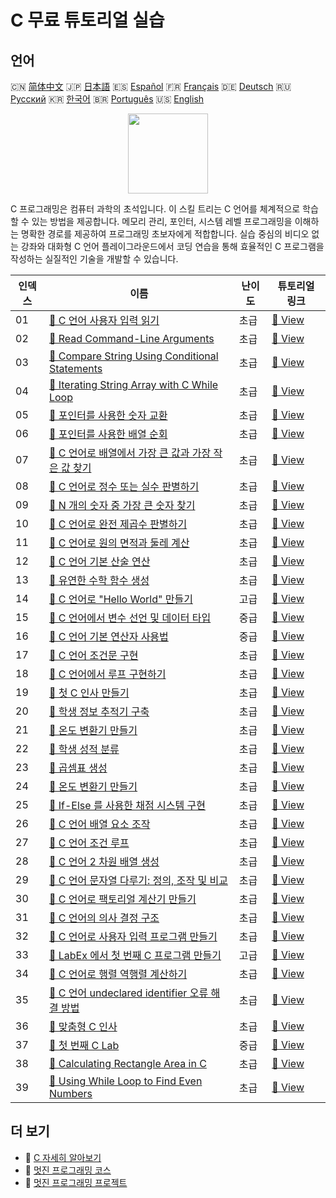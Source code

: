 # C 무료 튜토리얼 실습

## 언어

🇨🇳 [简体中文](README_zh.md) 🇯🇵 [日本語](README_ja.md) 🇪🇸 [Español](README_es.md) 🇫🇷 [Français](README_fr.md) 🇩🇪 [Deutsch](README_de.md) 🇷🇺 [Русский](README_ru.md) 🇰🇷 [한국어](README_ko.md) 🇧🇷 [Português](README_pt.md) 🇺🇸 [English](README.md) 

<div align="center">
<img width="128px" src="https://file.labex.io/path/GAbMWgBPUOxV.png">
</div>

C 프로그래밍은 컴퓨터 과학의 초석입니다. 이 스킬 트리는 C 언어를 체계적으로 학습할 수 있는 방법을 제공합니다. 메모리 관리, 포인터, 시스템 레벨 프로그래밍을 이해하는 명확한 경로를 제공하여 프로그래밍 초보자에게 적합합니다. 실습 중심의 비디오 없는 강좌와 대화형 C 언어 플레이그라운드에서 코딩 연습을 통해 효율적인 C 프로그램을 작성하는 실질적인 기술을 개발할 수 있습니다.

|   인덱스 | 이름                                                                                                                                           | 난이도   | 튜토리얼 링크                                                                                      |
|----------|------------------------------------------------------------------------------------------------------------------------------------------------|----------|----------------------------------------------------------------------------------------------------|
|       01 | [📖 C 언어 사용자 입력 읽기](https://labex.io/ko/tutorials/c-read-user-input-in-c-136075)                                                      | 초급     | [🔗 View](https://labex.io/ko/tutorials/c-read-user-input-in-c-136075)                             |
|       02 | [📖 Read Command-Line Arguments](https://labex.io/ko/tutorials/c-read-command-line-arguments-136077)                                           | 초급     | [🔗 View](https://labex.io/ko/tutorials/c-read-command-line-arguments-136077)                      |
|       03 | [📖 Compare String Using Conditional Statements](https://labex.io/ko/tutorials/c-compare-string-using-conditional-statements-136079)           | 초급     | [🔗 View](https://labex.io/ko/tutorials/c-compare-string-using-conditional-statements-136079)      |
|       04 | [📖 Iterating String Array with C While Loop](https://labex.io/ko/tutorials/c-iterating-string-array-with-c-while-loop-136081)                 | 초급     | [🔗 View](https://labex.io/ko/tutorials/c-iterating-string-array-with-c-while-loop-136081)         |
|       05 | [📖 포인터를 사용한 숫자 교환](https://labex.io/ko/tutorials/c-swapping-numbers-with-pointers-123350)                                          | 초급     | [🔗 View](https://labex.io/ko/tutorials/c-swapping-numbers-with-pointers-123350)                   |
|       06 | [📖 포인터를 사용한 배열 순회](https://labex.io/ko/tutorials/c-array-traversal-using-pointers-123301)                                          | 초급     | [🔗 View](https://labex.io/ko/tutorials/c-array-traversal-using-pointers-123301)                   |
|       07 | [📖 C 언어로 배열에서 가장 큰 값과 가장 작은 값 찾기](https://labex.io/ko/tutorials/c-finding-largest-and-smallest-array-elements-in-c-123271) | 초급     | [🔗 View](https://labex.io/ko/tutorials/c-finding-largest-and-smallest-array-elements-in-c-123271) |
|       08 | [📖 C 언어로 정수 또는 실수 판별하기](https://labex.io/ko/tutorials/c-determine-integer-or-float-in-c-123267)                                  | 초급     | [🔗 View](https://labex.io/ko/tutorials/c-determine-integer-or-float-in-c-123267)                  |
|       09 | [📖 N 개의 숫자 중 가장 큰 숫자 찾기](https://labex.io/ko/tutorials/c-find-the-largest-number-among-n-numbers-123252)                          | 초급     | [🔗 View](https://labex.io/ko/tutorials/c-find-the-largest-number-among-n-numbers-123252)          |
|       10 | [📖 C 언어로 완전 제곱수 판별하기](https://labex.io/ko/tutorials/c-determine-perfect-square-in-c-123221)                                       | 초급     | [🔗 View](https://labex.io/ko/tutorials/c-determine-perfect-square-in-c-123221)                    |
|       11 | [📖 C 언어로 원의 면적과 둘레 계산](https://labex.io/ko/tutorials/c-circle-area-and-circumference-in-c-123197)                                 | 초급     | [🔗 View](https://labex.io/ko/tutorials/c-circle-area-and-circumference-in-c-123197)               |
|       12 | [📖 C 언어 기본 산술 연산](https://labex.io/ko/tutorials/c-basic-arithmetic-operations-in-c-438262)                                            | 초급     | [🔗 View](https://labex.io/ko/tutorials/c-basic-arithmetic-operations-in-c-438262)                 |
|       13 | [📖 유연한 수학 함수 생성](https://labex.io/ko/tutorials/c-create-flexible-math-functions-446161)                                              | 초급     | [🔗 View](https://labex.io/ko/tutorials/c-create-flexible-math-functions-446161)                   |
|       14 | [📖 C 언어로 "Hello World" 만들기](https://labex.io/ko/tutorials/c-create-hello-world-in-c-438286)                                             | 고급     | [🔗 View](https://labex.io/ko/tutorials/c-create-hello-world-in-c-438286)                          |
|       15 | [📖 C 언어에서 변수 선언 및 데이터 타입](https://labex.io/ko/tutorials/c-declare-variables-and-data-types-in-c-438287)                         | 중급     | [🔗 View](https://labex.io/ko/tutorials/c-declare-variables-and-data-types-in-c-438287)            |
|       16 | [📖 C 언어 기본 연산자 사용법](https://labex.io/ko/tutorials/c-use-basic-operators-in-c-438288)                                                | 중급     | [🔗 View](https://labex.io/ko/tutorials/c-use-basic-operators-in-c-438288)                         |
|       17 | [📖 C 언어 조건문 구현](https://labex.io/ko/tutorials/c-implement-conditionals-in-c-438331)                                                    | 초급     | [🔗 View](https://labex.io/ko/tutorials/c-implement-conditionals-in-c-438331)                      |
|       18 | [📖 C 언어에서 루프 구현하기](https://labex.io/ko/tutorials/c-implement-loops-in-c-438332)                                                     | 초급     | [🔗 View](https://labex.io/ko/tutorials/c-implement-loops-in-c-438332)                             |
|       19 | [📖 첫 C 인사 만들기](https://labex.io/ko/tutorials/c-craft-your-first-c-greeting-438337)                                                      | 초급     | [🔗 View](https://labex.io/ko/tutorials/c-craft-your-first-c-greeting-438337)                      |
|       20 | [📖 학생 정보 추적기 구축](https://labex.io/ko/tutorials/c-build-student-information-tracker-438353)                                           | 초급     | [🔗 View](https://labex.io/ko/tutorials/c-build-student-information-tracker-438353)                |
|       21 | [📖 온도 변환기 만들기](https://labex.io/ko/tutorials/c-create-a-temperature-converter-438383)                                                 | 초급     | [🔗 View](https://labex.io/ko/tutorials/c-create-a-temperature-converter-438383)                   |
|       22 | [📖 학생 성적 분류](https://labex.io/ko/tutorials/c-classify-student-grades-438387)                                                            | 초급     | [🔗 View](https://labex.io/ko/tutorials/c-classify-student-grades-438387)                          |
|       23 | [📖 곱셈표 생성](https://labex.io/ko/tutorials/c-generate-multiplication-tables-438391)                                                        | 초급     | [🔗 View](https://labex.io/ko/tutorials/c-generate-multiplication-tables-438391)                   |
|       24 | [📖 온도 변환기 만들기](https://labex.io/ko/tutorials/c-create-a-temperature-converter-446144)                                                 | 초급     | [🔗 View](https://labex.io/ko/tutorials/c-create-a-temperature-converter-446144)                   |
|       25 | [📖 If-Else 를 사용한 채점 시스템 구현](https://labex.io/ko/tutorials/c-implement-grading-system-with-if-else-446149)                          | 초급     | [🔗 View](https://labex.io/ko/tutorials/c-implement-grading-system-with-if-else-446149)            |
|       26 | [📖 C 언어 배열 요소 조작](https://labex.io/ko/tutorials/c-manipulate-array-elements-in-c-438261)                                              | 초급     | [🔗 View](https://labex.io/ko/tutorials/c-manipulate-array-elements-in-c-438261)                   |
|       27 | [📖 C 언어 조건 루프](https://labex.io/ko/tutorials/c-conditional-loops-in-c-438260)                                                           | 초급     | [🔗 View](https://labex.io/ko/tutorials/c-conditional-loops-in-c-438260)                           |
|       28 | [📖 C 언어 2 차원 배열 생성](https://labex.io/ko/tutorials/c-create-two-dimensional-arrays-in-c-438259)                                        | 초급     | [🔗 View](https://labex.io/ko/tutorials/c-create-two-dimensional-arrays-in-c-438259)               |
|       29 | [📖 C 언어 문자열 다루기: 정의, 조작 및 비교](https://labex.io/ko/tutorials/c-strings-and-manipulate-them-in-c-438258)                         | 초급     | [🔗 View](https://labex.io/ko/tutorials/c-strings-and-manipulate-them-in-c-438258)                 |
|       30 | [📖 C 언어로 팩토리얼 계산기 만들기](https://labex.io/ko/tutorials/c-create-factorial-calculator-in-c-438256)                                  | 초급     | [🔗 View](https://labex.io/ko/tutorials/c-create-factorial-calculator-in-c-438256)                 |
|       31 | [📖 C 언어의 의사 결정 구조](https://labex.io/ko/tutorials/c-decision-making-structures-in-c-438255)                                           | 초급     | [🔗 View](https://labex.io/ko/tutorials/c-decision-making-structures-in-c-438255)                  |
|       32 | [📖 C 언어로 사용자 입력 프로그램 만들기](https://labex.io/ko/tutorials/c-create-user-input-program-in-c-438242)                               | 초급     | [🔗 View](https://labex.io/ko/tutorials/c-create-user-input-program-in-c-438242)                   |
|       33 | [📖 LabEx 에서 첫 번째 C 프로그램 만들기](https://labex.io/ko/tutorials/c-create-your-first-c-program-in-labex-438241)                         | 고급     | [🔗 View](https://labex.io/ko/tutorials/c-create-your-first-c-program-in-labex-438241)             |
|       34 | [📖 C 언어로 행렬 역행렬 계산하기](https://labex.io/ko/tutorials/c-compute-the-inverse-of-a-matrix-in-c-435161)                                | 초급     | [🔗 View](https://labex.io/ko/tutorials/c-compute-the-inverse-of-a-matrix-in-c-435161)             |
|       35 | [📖 C 언어 undeclared identifier 오류 해결 방법](https://labex.io/ko/tutorials/c-how-to-fix-undeclared-identifier-in-c-419180)                 | 초급     | [🔗 View](https://labex.io/ko/tutorials/c-how-to-fix-undeclared-identifier-in-c-419180)            |
|       36 | [📖 맞춤형 C 인사](https://labex.io/ko/tutorials/c-personalized-c-greeting-391828)                                                             | 초급     | [🔗 View](https://labex.io/ko/tutorials/c-personalized-c-greeting-391828)                          |
|       37 | [📖 첫 번째 C Lab](https://labex.io/ko/tutorials/c-your-first-c-lab-391824)                                                                    | 중급     | [🔗 View](https://labex.io/ko/tutorials/c-your-first-c-lab-391824)                                 |
|       38 | [📖 Calculating Rectangle Area in C](https://labex.io/ko/tutorials/c-calculating-rectangle-area-in-c-136085)                                   | 초급     | [🔗 View](https://labex.io/ko/tutorials/c-calculating-rectangle-area-in-c-136085)                  |
|       39 | [📖 Using While Loop to Find Even Numbers](https://labex.io/ko/tutorials/c-using-while-loop-to-find-even-numbers-136083)                       | 초급     | [🔗 View](https://labex.io/ko/tutorials/c-using-while-loop-to-find-even-numbers-136083)            |

## 더 보기

- 🔗 [C 자세히 알아보기](https://labex.io/ko/skilltrees/c)
- 🔗 [멋진 프로그래밍 코스](https://github.com/labex-labs/awesome-programming-courses)
- 🔗 [멋진 프로그래밍 프로젝트](https://github.com/labex-labs/awesome-programming-projects)

